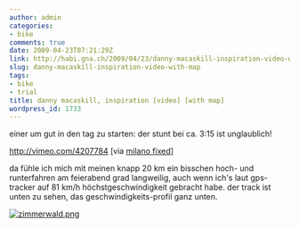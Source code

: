 ```yaml
---
author: admin
categories:
- bike
comments: true
date: 2009-04-23T07:21:29Z
link: http://habi.gna.ch/2009/04/23/danny-macaskill-inspiration-video-with-map/
slug: danny-macaskill-inspiration-video-with-map
tags:
- bike
- trial
title: danny macaskill, inspiration [video] [with map]
wordpress_id: 1733
---
```


einer um gut in den tag zu starten: der stunt bei ca. 3:15 ist unglaublich!

http://vimeo.com/4207784
[via [milano fixed](http://www.milanofixed.com/)]

da fühle ich mich mit meinen knapp 20 km ein bisschen hoch- und runterfahren am feierabend grad langweilig, auch wenn ich's laut gps-tracker auf 81 km/h höchstgeschwindigkeit gebracht habe. der track ist unten zu sehen, das geschwindigkeits-profil ganz unten.



[![zimmerwald.png](http://habi.gna.ch/wp-content/uploads/2009/04/zimmerwald.jpg)](http://habi.gna.ch/wp-content/uploads/2009/04/zimmerwald.png)
